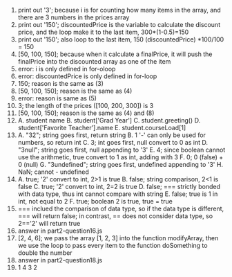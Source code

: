1. print out '3'; because i is for counting how many items in the array, and there are 3 numbers in the prices array
2. print out '150'; discountedPrice is the variable to calculate the discount price, and the loop make it to the last item, 300*(1-0.5)=150
3. print out '150'; also loop to the last item, 150 (discountedPrice) *100/100 = 150
4. [50, 100, 150]; because when it calculate a finalPrice, it will push the finalPrice into the discounted array as one of the item
5. error: i is only defined in for-oloop
6. error: discountedPrice is only defined in for-loop
7. 150; reason is the same as (3)
8. [50, 100, 150]; reason is the same as (4)
9. error: reason is same as (5)
10. 3; the length of the prices ([100, 200, 300]) is 3
11. [50, 100, 150]; reason is the same as (4) and (8)
12. A. student name B. student['Grad Year'] C. student.greeting() D. student['Favorite Teacher'].name E. student.courseLoad[1]
13. A. "32"; string goes first, return string
    B. 1 '-' can only be used for numbers, so return int
    C. 3; int goes first, null convert to 0 as int
    D. "3null"; string goes first, null appending to '3'
    E. 4; since boolean cannot use the arithmetic, true convert to 1 as int, adding with 3
    F. 0; 0 (false) + 0 (null)
    G. "3undefined"; string goes first, undefined appending to '3'
    H. NaN; cannot - undefined
14. A. true; '2' convert to int, 2>1 is true
    B. false; string comparison, 2<1 is false
    C. true; '2' convert to int, 2=2 is true
    D. false; === strictly bonded with data type, thus int cannot compare with string
    E. false; true is 1 in int, not equal to 2
    F. true; boolean 2 is true, true = true
15. === inclued the comparison of data type, so if the data type is different, === will return false; in contrast, == does not consider data type, so 2=='2' will return true
16. answer in part2-question16.js
17. [2, 4, 6]; we pass the array [1, 2, 3] into the function modifyArray, then we use the loop to pass every item to the function doSomething to double the number
18. answer in part2-question18.js
19. 1 4 3 2